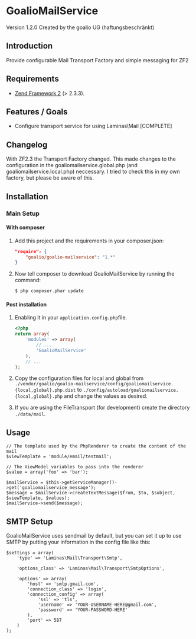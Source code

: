 GoalioMailService
================

Version 1.2.0 Created by the goalio UG (haftungsbeschränkt)

Introduction
------------

Provide configurable Mail Transport Factory  and simple messaging for ZF2

Requirements
------------

* [Zend Framework 2](https://github.com/zendframework/zf2) (> 2.3.3).

Features / Goals
----------------

* Configure transport service for using Laminas\Mail [COMPLETE]

Changelog
---------
With ZF2.3 the Transport Factory changed. This made changes to the configuration in the goaliomailservice.global.php (and goaliomailservice.local.php) neccessary.
I tried to check this in my own factory, but please be aware of this.

Installation
------------

### Main Setup

#### With composer

1. Add this project and the requirements in your composer.json:

    ```json
    "require": {
        "goalio/goalio-mailservice": "1.*"
    }
    ```

2. Now tell composer to download GoalioMailService by running the command:

    ```bash
    $ php composer.phar update
    ```

#### Post installation

1. Enabling it in your `application.config.php`file.

    ```php
    <?php
    return array(
        'modules' => array(
            // ...
            'GoalioMailService'
        ),
        // ...
    );
    ```
2. Copy the configuration files for local and global from
`./vendor/goalio/goalio-mailservice/config/goaliomailservice.{local,global}.php.dist` to
`./config/autoload/goaliomailservice.{local,global}.php` and change the values as desired.

3. If you are using the FileTransport (for development) create the directory `./data/mail`.

Usage
-----

	// The template used by the PhpRenderer to create the content of the mail
	$viewTemplate = 'module/email/testmail';

	// The ViewModel variables to pass into the renderer
	$value = array('foo' => 'bar');

	$mailService = $this->getServiceManager()->get('goaliomailservice_message');
	$message = $mailService->createTextMessage($from, $to, $subject, $viewTemplate, $values);
	$mailService->send($message);

SMTP Setup
----------

GoalioMailService uses sendmail by default, but you can set it up to use SMTP by putting your information in the config file like this:

    $settings = array(
        'type' => 'Laminas\Mail\Transport\Smtp',

        'options_class' => 'Laminas\Mail\Transport\SmtpOptions',

        'options' => array(
            'host' => 'smtp.gmail.com',
            'connection_class' => 'login',
            'connection_config' => array(
                'ssl' => 'tls',
                'username' => 'YOUR-USERNAME-HERE@gmail.com',
                'password' => 'YOUR-PASSWORD-HERE'
            ),
            'port' => 587
        )
    );
